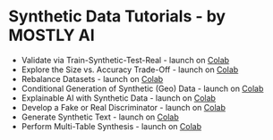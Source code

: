 # Synthetic Data Tutorials - by MOSTLY AI

* Validate via Train-Synthetic-Test-Real - launch on [Colab](https://colab.research.google.com/github/mostly-ai/mostly-tutorials/blob/dev/train-synthetic-test-real/TSTR.ipynb)
* Explore the Size vs. Accuracy Trade-Off - launch on [Colab](https://colab.research.google.com/github/mostly-ai/mostly-tutorials/blob/dev/size-vs-accuracy/size-vs-accuracy.ipynb)
* Rebalance Datasets - launch on [Colab](https://colab.research.google.com/github/mostly-ai/mostly-tutorials/blob/dev/rebalancing/rebalancing.ipynb)
* Conditional Generation of Synthetic (Geo) Data - launch on [Colab](https://colab.research.google.com/github/mostly-ai/mostly-tutorials/blob/dev/conditional-generation/conditional-generation.ipynb)
* Explainable AI with Synthetic Data - launch on [Colab](https://colab.research.google.com/github/mostly-ai/mostly-tutorials/blob/dev/explainable-ai/explainable-ai.ipynb)
* Develop a Fake or Real Discriminator - launch on [Colab](https://colab.research.google.com/github/mostly-ai/mostly-tutorials/blob/dev/fake-or-real/fake-or-real.ipynb)
* Generate Synthetic Text - launch on [Colab](https://colab.research.google.com/github/mostly-ai/mostly-tutorials/blob/dev/synthetic-text/synthetic-text.ipynb)
* Perform Multi-Table Synthesis - launch on [Colab](https://colab.research.google.com/github/mostly-ai/mostly-tutorials/blob/dev/multi-table/multi-table.ipynb)
